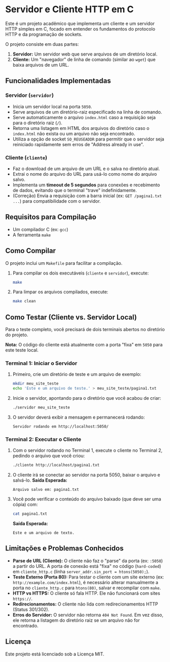 # Servidor e Cliente HTTP em C

Este é um projeto acadêmico que implementa um cliente e um servidor HTTP simples em C, focado em entender os fundamentos do protocolo HTTP e da programação de sockets.

O projeto consiste em duas partes:
1.  **Servidor:** Um servidor web que serve arquivos de um diretório local.
2.  **Cliente:** Um "navegador" de linha de comando (similar ao `wget`) que baixa arquivos de um URL.

## Funcionalidades Implementadas

### Servidor (`servidor`)
* Inicia um servidor local na porta `5050`.
* Serve arquivos de um diretório-raiz especificado na linha de comando.
* Serve automaticamente o arquivo `index.html` caso a requisição seja para o diretório raiz (`/`).
* Retorna uma listagem em HTML dos arquivos do diretório caso o `index.html` não exista ou um arquivo não seja encontrado.
* Utiliza a opção de socket `SO_REUSEADDR` para permitir que o servidor seja reiniciado rapidamente sem erros de "Address already in use".

### Cliente (`cliente`)
* Faz o download de um arquivo de um URL e o salva no diretório atual.
* Extrai o nome do arquivo do URL para usá-lo como nome do arquivo salvo.
* Implementa um **timeout de 5 segundos** para conexões e recebimento de dados, evitando que o terminal "trave" indefinidamente.
* (Correção) Envia a requisição com a barra inicial (ex: `GET /pagina1.txt ...`) para compatibilidade com o servidor.

## Requisitos para Compilação
* Um compilador C (ex: `gcc`)
* A ferramenta `make`

## Como Compilar

O projeto inclui um `Makefile` para facilitar a compilação.

1.  Para compilar os dois executáveis (`cliente` e `servidor`), execute:
    ```bash
    make
    ```
   

2.  Para limpar os arquivos compilados, execute:
    ```bash
    make clean
    ```
   

## Como Testar (Cliente vs. Servidor Local)

Para o teste completo, você precisará de dois terminais abertos no diretório do projeto.

**Nota:** O código do cliente está atualmente com a porta "fixa" em `5050` para este teste local.

### Terminal 1: Iniciar o Servidor

1.  Primeiro, crie um diretório de teste e um arquivo de exemplo:
    ```bash
    mkdir meu_site_teste
    echo 'Este e um arquivo de teste.' > meu_site_teste/pagina1.txt
    ```

2.  Inicie o servidor, apontando para o diretório que você acabou de criar:
    ```bash
    ./servidor meu_site_teste
    ```

3.  O servidor deverá exibir a mensagem e permanecerá rodando:
    ```
    Servidor rodando em http://localhost:5050/
    ```
   

### Terminal 2: Executar o Cliente

1.  Com o servidor rodando no Terminal 1, execute o cliente no Terminal 2, pedindo o arquivo que você criou:
    ```bash
    ./cliente http://localhost/pagina1.txt
    ```

2.  O cliente irá se conectar ao servidor na porta 5050, baixar o arquivo e salvá-lo.
    **Saída Esperada:**
    ```
    Arquivo salvo em: pagina1.txt
    ```
   

3.  Você pode verificar o conteúdo do arquivo baixado (que deve ser uma cópia) com:
    ```bash
    cat pagina1.txt
    ```
    **Saída Esperada:**
    ```
    Este e um arquivo de texto.
    ```

## Limitações e Problemas Conhecidos

* **Parse de URL (Cliente):** O cliente não faz o "parse" da porta (ex: `:5050`) a partir do URL. A porta de conexão está "fixa" no código (`hard-coded`) em `cliente_http.c` (linha `server_addr.sin_port = htons(5050);`).
* **Teste Externo (Porta 80):** Para testar o cliente com um site externo (ex: `http://example.com/index.html`), é necessário alterar manualmente a porta no `cliente_http.c` para `htons(80)`, salvar e recompilar com `make`.
* **HTTP vs HTTPS:** O cliente só fala HTTP. Ele não funcionará com sites `https://`.
* **Redirecionamentos:** O cliente não lida com redirecionamentos HTTP (Status 301/302).
* **Erros do Servidor:** O servidor não retorna `404 Not Found`. Em vez disso, ele retorna a listagem do diretório raiz se um arquivo não for encontrado.

## Licença

Este projeto está licenciado sob a Licença MIT.